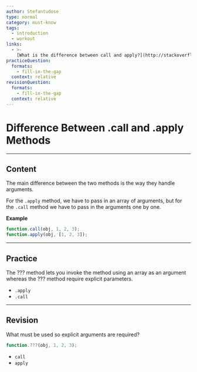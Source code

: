 ```yaml
---
author: Stefantudose
type: normal
category: must-know
tags:
  - introduction
  - workout
links:
  - >-
    [What is the difference between call and apply?](http://stackoverflow.com/questions/1986896/what-is-the-difference-between-call-and-apply){website}
practiceQuestion:
  formats:
    - fill-in-the-gap
  context: relative
revisionQuestion:
  formats:
    - fill-in-the-gap
  context: relative
---
```


# Difference Between **.call** and **.apply** Methods


---

## Content

The main difference between the two methods is the way they handle arguments.

For the `.apply` method, we have to pass in an array of arguments, but for the `.call` method we have to pass in the arguments one by one.

**Example**

```javascript
function.call(obj, 1, 2, 3);
function.apply(obj, [1, 2, 3]);
```


---

## Practice

The ??? method lets you invoke the method using an array as an argument whereas the ??? method require explicit parameters.

- `.apply`
- `.call`


---

## Revision

What must be used so explicit arguments are required?

```javascript
function.???(obj, 1, 2, 3);
```

- `call`
- `apply`

